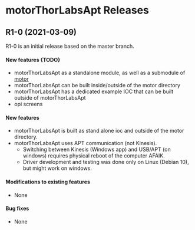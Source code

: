 # motorThorLabsApt Releases

## __R1-0 (2021-03-09)__
R1-0 is an initial release based on the master branch.  

#### New features {TODO}
* motorThorLabsApt as a standalone module, as well as a submodule of [motor](https://github.com/epics-modules/motor)
* motorThorLabsApt can be built inside/outside of the motor directory
* motorThorLabsApt has a dedicated example IOC that can be built outside of motorThorLabsApt
* opi screens

#### New features 
* motorThorLabsApt is built as stand alone ioc and outside of the motor directory.
* motorThorLabsApt uses APT communication (not Kinesis).
  * Switching between Kinesis (Windows app) and USB/APT (on windows) requires physical reboot of the computer AFAIK.
  * Driver development and testing was done only on Linux (Debian 10), but might work on windows.

#### Modifications to existing features
* None

#### Bug fixes
* None

